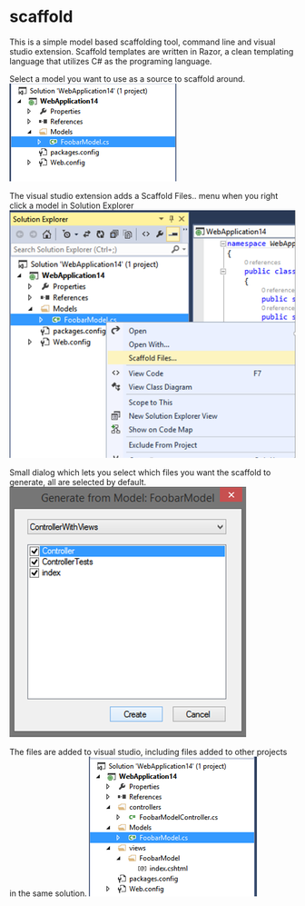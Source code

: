 # scaffold
This is a simple model based scaffolding tool, command line and visual studio extension. Scaffold templates are written in Razor, a clean templating language that utilizes C# as the programing language.


Select a model you want to use as a source to scaffold around.
<img src="https://raw.githubusercontent.com/erichexter/scaffold/master/screenshots/1.png">

The visual studio extension adds a Scaffold Files.. menu when you right click a model in Solution Explorer
<img src="https://raw.githubusercontent.com/erichexter/scaffold/master/screenshots/2a.png">

Small dialog which lets you select which files you want the scaffold to generate, all are selected by default.
<img src="https://raw.githubusercontent.com/erichexter/scaffold/master/screenshots/3a.png">

The files are added to visual studio, including files added to other projects in the same solution.
<img src="https://raw.githubusercontent.com/erichexter/scaffold/master/screenshots/4.png">

